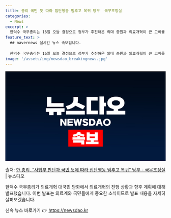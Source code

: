 ```yaml
---
title: 총리 국민 뜻 따라 집단행동 멈추고 복귀 당부  국무조정실
categories:
  - News
excerpt: >
  한덕수 국무총리는 16일 오늘 결정으로 정부가 추진해온 의대 증원과 의료개혁이 큰 고비를 넘어설 수 있게 되…
feature_text: >
  ## navernews 실시간 뉴스 속보입니다.

  한덕수 국무총리는 16일 오늘 결정으로 정부가 추진해온 의대 증원과 의료개혁이 큰 고비를 넘어설 수 있게 되…
image: '/assets/img/newsdao_breakingnews.jpg'
---
```


![뉴스다오 속보](/assets/img/newsdao_breakingnews.jpg)

<p>출처: <a href="https://newsdao.kr/3834" rel="dofollow">한 총리, “사법부 판단과 국민 뜻에 따라 집단행동 멈추고 복귀” 당부 - 국무조정실</a> | 뉴스다오</p>

한덕수 국무총리가 의료개혁 대국민 담화에서 의료개혁의 진행 상황과 향후 계획에 대해 발표했습니다. 이번 발표는 의료계와 국민들에게 중요한 소식이므로 발표 내용을 자세히 살펴보겠습니다. 

신속 뉴스 바로가기 👉 <a href="https://newsdao.kr" rel="dofollow">https://newsdao.kr</a>


